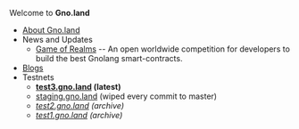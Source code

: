 Welcome to **Gno.land**

 * [About Gno.land](/about)
 * News and Updates
   * [Game of Realms](/game-of-realms) -- An open worldwide competition for developers to build the best Gnolang smart-contracts.
 * [Blogs](https://test3.gno.land/r/gnoland/blog)
 * Testnets
   * **[test3.gno.land](https://test3.gno.land) (latest)**
   * [staging.gno.land](https://staging.gno.land) (wiped every commit to master)
   * _[test2.gno.land](https://test2.gno.land) (archive)_
   * _[test1.gno.land](https://test1.gno.land) (archive)_
